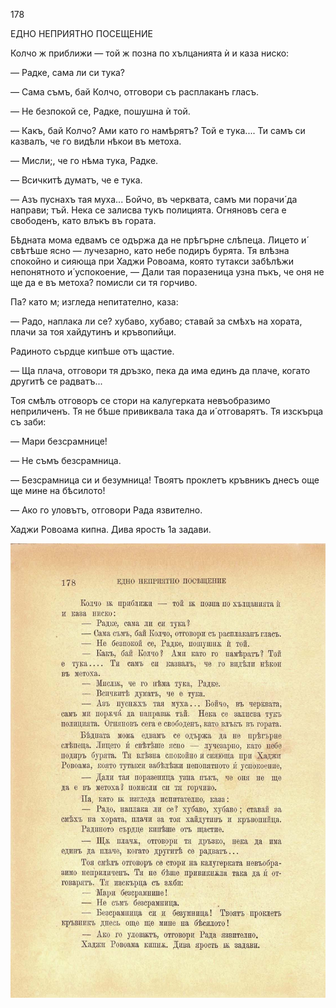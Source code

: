 ﻿178

ЕДНО НЕПРИЯТНО ПОСЕЩЕНИЕ

Колчо ж приближи — той ж позна по хълцанията ѝ и каза ниско:

— Радке, сама ли си тука?

— Сама съмъ, бай Колчо, отговори съ расплаканъ гласъ.

— Не безпокой се, Радке, пошушна ѝ той.

— Какъ, бай Колчо? Ами като го намѣрятъ? Той е тука.... Ти самъ си казвалъ, че го видѣли нѣкои въ метоха.

— Мисли;, че го нѣма тука, Радке.

— Всичкитѣ думатъ, че е тука.

— Азъ пуснахъ тая муха... Бойчо, въ черквата, самъ ми порачи́ да направи; тъй. Нека се залисва тукъ полицията. Огняновъ сега е свободенъ, като влъкъ въ гората.

Бѣдната мома едвамъ се одържа да не прѣгърне слѣпеца. Лицето и́ свѣтѣше ясно — лучезарно, като небе подиръ бурята. Тя влѣзна спокойно и сияюща при Хаджи Ровоама, която тутакси забѣлѣжи непонятното и́ успокоение, — Дали тая поразеница узна пъкъ, че оня не ще да е въ метоха? помисли си тя горчиво.

Па? като м; изгледа непитателно, каза:

— Радо, наплака ли се? хубаво, хубаво; ставай за смѣхъ на хората, плачи за тоя хайдутинъ и кръвопийци.

Радиното сърдце кипѣше отъ щастие.

— Ща плача, отговори тя дръзко, пека да има единъ да плаче, когато другитѣ се радватъ...

Тоя смѣлъ отговоръ се стори на калугерката невъобразимо неприличенъ. Тя не бѣше привиквала така да и́ отговарятъ. Тя изскърца съ заби:

— Мари безсрамнице!

— Не съмъ безсрамница.

— Безсрамница си и безумница! Твоятъ проклетъ кръвникъ днесъ още ще мине на бѣсилото!

— Ако го уловътъ, отговори Рада язвително.

Хаджи Ровоама кипна. Дива ярость 1а задави.

![original](images/201.jpg)

